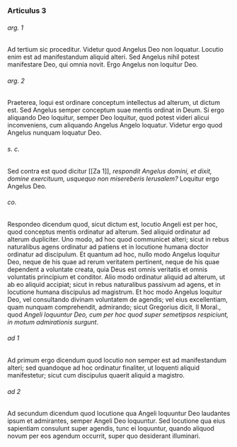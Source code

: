 ### Articulus 3

###### arg. 1
Ad tertium sic proceditur. Videtur quod Angelus Deo non loquatur. Locutio enim est ad manifestandum aliquid alteri. Sed Angelus nihil potest manifestare Deo, qui omnia novit. Ergo Angelus non loquitur Deo.

###### arg. 2
Praeterea, loqui est ordinare conceptum intellectus ad alterum, ut dictum est. Sed Angelus semper conceptum suae mentis ordinat in Deum. Si ergo aliquando Deo loquitur, semper Deo loquitur, quod potest videri alicui inconveniens, cum aliquando Angelus Angelo loquatur. Videtur ergo quod Angelus nunquam loquatur Deo.

###### s. c.
Sed contra est quod dicitur [[Za 1]], *respondit Angelus domini, et dixit, domine exercituum, usquequo non misereberis Ierusalem?* Loquitur ergo Angelus Deo.

###### co.
Respondeo dicendum quod, sicut dictum est, locutio Angeli est per hoc, quod conceptus mentis ordinatur ad alterum. Sed aliquid ordinatur ad alterum dupliciter. Uno modo, ad hoc quod communicet alteri; sicut in rebus naturalibus agens ordinatur ad patiens et in locutione humana doctor ordinatur ad discipulum. Et quantum ad hoc, nullo modo Angelus loquitur Deo, neque de his quae ad rerum veritatem pertinent, neque de his quae dependent a voluntate creata, quia Deus est omnis veritatis et omnis voluntatis principium et conditor. Alio modo ordinatur aliquid ad alterum, ut ab eo aliquid accipiat; sicut in rebus naturalibus passivum ad agens, et in locutione humana discipulus ad magistrum. Et hoc modo Angelus loquitur Deo, vel consultando divinam voluntatem de agendis; vel eius excellentiam, quam nunquam comprehendit, admirando; sicut Gregorius dicit, II Moral., quod *Angeli loquuntur Deo, cum per hoc quod super semetipsos respiciunt, in motum admirationis surgunt*.

###### ad 1
Ad primum ergo dicendum quod locutio non semper est ad manifestandum alteri; sed quandoque ad hoc ordinatur finaliter, ut loquenti aliquid manifestetur; sicut cum discipulus quaerit aliquid a magistro.

###### ad 2
Ad secundum dicendum quod locutione qua Angeli loquuntur Deo laudantes ipsum et admirantes, semper Angeli Deo loquuntur. Sed locutione qua eius sapientiam consulunt super agendis, tunc ei loquuntur, quando aliquod novum per eos agendum occurrit, super quo desiderant illuminari.

